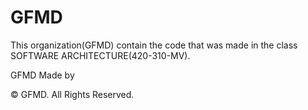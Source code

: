 # GFMD 

This organization(GFMD) contain the code that was made in the class SOFTWARE ARCHITECTURE(420-310-MV).

GFMD Made by 

© GFMD. All Rights Reserved.

